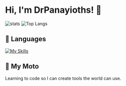 # Hi, I'm DrPanayioths! 👋    


![stats](https://drpanayiotprivatestatscode523116.vercel.app/api?theme=transparent&username=drpanayioths&show_icons=true) 
![Top Langs](https://drpanayiotprivatestatscode523116.vercel.app/api/top-langs/?theme=transparent&username=drpanayioths&layout=compact)


## 🚀 Languages

[![My Skills](https://skillicons.dev/icons?i=html,css,python,js)](https://skillicons.dev)





## 🚀 My Moto
Learning to code so I can create tools the world can use.
